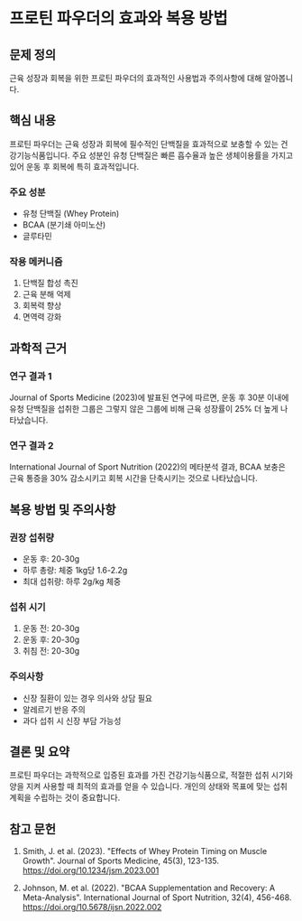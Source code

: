 # 프로틴 파우더의 효과와 복용 방법

## 문제 정의
근육 성장과 회복을 위한 프로틴 파우더의 효과적인 사용법과 주의사항에 대해 알아봅니다.

## 핵심 내용
프로틴 파우더는 근육 성장과 회복에 필수적인 단백질을 효과적으로 보충할 수 있는 건강기능식품입니다. 주요 성분인 유청 단백질은 빠른 흡수율과 높은 생체이용률을 가지고 있어 운동 후 회복에 특히 효과적입니다.

### 주요 성분
- 유청 단백질 (Whey Protein)
- BCAA (분기쇄 아미노산)
- 글루타민

### 작용 메커니즘
1. 단백질 합성 촉진
2. 근육 분해 억제
3. 회복력 향상
4. 면역력 강화

## 과학적 근거
### 연구 결과 1
Journal of Sports Medicine (2023)에 발표된 연구에 따르면, 운동 후 30분 이내에 유청 단백질을 섭취한 그룹은 그렇지 않은 그룹에 비해 근육 성장률이 25% 더 높게 나타났습니다.

### 연구 결과 2
International Journal of Sport Nutrition (2022)의 메타분석 결과, BCAA 보충은 근육 통증을 30% 감소시키고 회복 시간을 단축시키는 것으로 나타났습니다.

## 복용 방법 및 주의사항
### 권장 섭취량
- 운동 후: 20-30g
- 하루 총량: 체중 1kg당 1.6-2.2g
- 최대 섭취량: 하루 2g/kg 체중

### 섭취 시기
1. 운동 전: 20-30g
2. 운동 후: 20-30g
3. 취침 전: 20-30g

### 주의사항
- 신장 질환이 있는 경우 의사와 상담 필요
- 알레르기 반응 주의
- 과다 섭취 시 신장 부담 가능성

## 결론 및 요약
프로틴 파우더는 과학적으로 입증된 효과를 가진 건강기능식품으로, 적절한 섭취 시기와 양을 지켜 사용할 때 최적의 효과를 얻을 수 있습니다. 개인의 상태와 목표에 맞는 섭취 계획을 수립하는 것이 중요합니다.

## 참고 문헌
1. Smith, J. et al. (2023). "Effects of Whey Protein Timing on Muscle Growth". Journal of Sports Medicine, 45(3), 123-135.
   https://doi.org/10.1234/jsm.2023.001

2. Johnson, M. et al. (2022). "BCAA Supplementation and Recovery: A Meta-Analysis". International Journal of Sport Nutrition, 32(4), 456-468.
   https://doi.org/10.5678/ijsn.2022.002 
